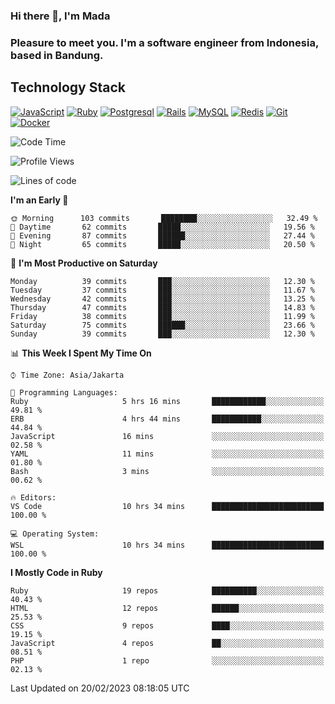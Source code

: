 ### Hi there 👋, I'm Mada
### Pleasure to meet you. I'm a software engineer from Indonesia, based in Bandung.

## Technology Stack

[![JavaScript](https://img.shields.io/badge/-JavaScript-%23F7DF1C?style=flat-square&logo=javascript&logoColor=000000&labelColor=%23F7DF1C&color=%23FFCE5A)](https://www.javascript.com/)
[![Ruby](https://img.shields.io/badge/Ruby-CC342D?style=flat-square&logo=ruby&logoColor=white)](https://www.ruby-lang.org/en/)
[![Postgresql](https://img.shields.io/badge/PostgreSQL-316192?style=flat-square&logo=postgresql&logoColor=ffffff)](https://www.postgresql.org/)
[![Rails](https://img.shields.io/badge/Ruby_on_Rails-CC0000?style=flat-square&logo=ruby-on-rails&logoColor=white)](https://rubyonrails.org/)
[![MySQL](https://img.shields.io/badge/-MySQL-4479A1?style=flat-square&logo=MySQL&logoColor=ffffff)](https://www.mysql.com/)
[![Redis](https://img.shields.io/badge/-Redis-DC382D?style=flat-square&logo=Redis&logoColor=ffffff)](https://redis.io/)
[![Git](https://img.shields.io/badge/-Git-%23F05032?style=flat-square&logo=git&logoColor=%23ffffff)](https://git-scm.com/)
[![Docker](https://img.shields.io/badge/-Docker-2496ED?style=flat-square&logo=docker&logoColor=ffffff)](https://www.docker.com/)
<!--
**madaarya/madaarya** is a ✨ _special_ ✨ repository because its `README.md` (this file) appears on your GitHub profile.

Here are some ideas to get you started:

- 🔭 I’m currently working on ...
- 🌱 I’m currently learning ...
- 👯 I’m looking to collaborate on ...
- 🤔 I’m looking for help with ...
- 💬 Ask me about ...
- 📫 How to reach me: ...
- 😄 Pronouns: ...
- ⚡ Fun fact: ...
-->
<!--START_SECTION:waka-->
![Code Time](http://img.shields.io/badge/Code%20Time-5%2C202%20hrs%2043%20mins-blue)

![Profile Views](http://img.shields.io/badge/Profile%20Views-0-blue)

![Lines of code](https://img.shields.io/badge/From%20Hello%20World%20I%27ve%20Written-2%20Million%20lines%20of%20code-blue)

**I'm an Early 🐤** 

```text
🌞 Morning      103 commits       ████████░░░░░░░░░░░░░░░░░   32.49 % 
🌆 Daytime       62 commits       █████░░░░░░░░░░░░░░░░░░░░   19.56 % 
🌃 Evening       87 commits       ██████░░░░░░░░░░░░░░░░░░░   27.44 % 
🌙 Night         65 commits       █████░░░░░░░░░░░░░░░░░░░░   20.50 % 

```
📅 **I'm Most Productive on Saturday** 

```text
Monday          39 commits       ███░░░░░░░░░░░░░░░░░░░░░░   12.30 % 
Tuesday         37 commits       ███░░░░░░░░░░░░░░░░░░░░░░   11.67 % 
Wednesday       42 commits       ███░░░░░░░░░░░░░░░░░░░░░░   13.25 % 
Thursday        47 commits       ███░░░░░░░░░░░░░░░░░░░░░░   14.83 % 
Friday          38 commits       ███░░░░░░░░░░░░░░░░░░░░░░   11.99 % 
Saturday        75 commits       ██████░░░░░░░░░░░░░░░░░░░   23.66 % 
Sunday          39 commits       ███░░░░░░░░░░░░░░░░░░░░░░   12.30 % 

```


📊 **This Week I Spent My Time On** 

```text
⌚︎ Time Zone: Asia/Jakarta

💬 Programming Languages: 
Ruby                     5 hrs 16 mins       ████████████░░░░░░░░░░░░░   49.81 % 
ERB                      4 hrs 44 mins       ███████████░░░░░░░░░░░░░░   44.84 % 
JavaScript               16 mins             ░░░░░░░░░░░░░░░░░░░░░░░░░   02.58 % 
YAML                     11 mins             ░░░░░░░░░░░░░░░░░░░░░░░░░   01.80 % 
Bash                     3 mins              ░░░░░░░░░░░░░░░░░░░░░░░░░   00.62 % 

🔥 Editors: 
VS Code                  10 hrs 34 mins      █████████████████████████   100.00 % 

💻 Operating System: 
WSL                      10 hrs 34 mins      █████████████████████████   100.00 % 

```

**I Mostly Code in Ruby** 

```text
Ruby                     19 repos            ██████████░░░░░░░░░░░░░░░   40.43 % 
HTML                     12 repos            ██████░░░░░░░░░░░░░░░░░░░   25.53 % 
CSS                      9 repos             ████░░░░░░░░░░░░░░░░░░░░░   19.15 % 
JavaScript               4 repos             ██░░░░░░░░░░░░░░░░░░░░░░░   08.51 % 
PHP                      1 repo              ░░░░░░░░░░░░░░░░░░░░░░░░░   02.13 % 

```



 Last Updated on 20/02/2023 08:18:05 UTC
<!--END_SECTION:waka-->
